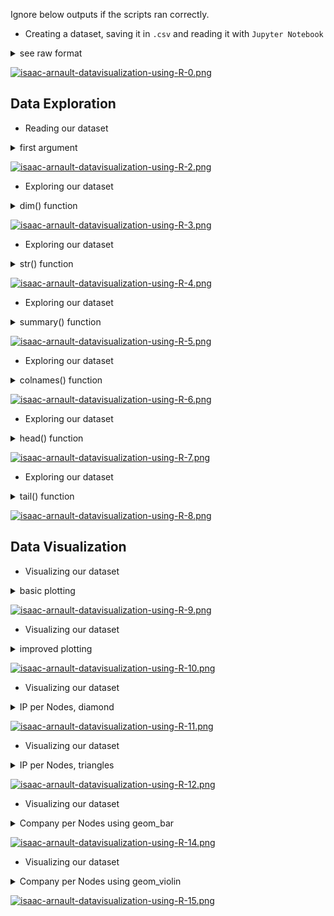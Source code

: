 Ignore below outputs if the scripts ran correctly.<br>

* Creating a dataset, saving it in `.csv` and reading it with `Jupyter Notebook`</b><br>

<details><summary>see raw format</summary>
<p>
  
```python
# Raw format
Id, Company, Nodes, Server, Version, IP
1, Adobe, 3, Apache, NA, 193
2, Crowdmedia, 5, Apache, NA, 88
3, Beebler, 14, Nginx, 1.11.9, 54
4, Bixolabs, 20, Nginx, 1.14.0, 50
5, Careers, 15, Nginx, NA, 185 
6, Contextweb, 50, Openresty, NA, 52
7, Criteo, 2000, Nginx, NA, 178
8, Ebay, 532, NA, NA, 66
9, Facebook, 1400, NA, NA, 31
10, Infochimps, 30, Nginx, NA, 23
11, Lastfm, 100, nginx, NA, 64
12, Mercadolibre, 20, Tengine, NA, 54
13, Openneptune, 200, Apache, NA, 103
14, Quantcast, 3000, Apache, NA, 34
15, Rackspace, 30, Akamaighost, NA, 173
16, Rakuten, 69, Akamaighost, NA, 203
17, Spotify, 1650, Aginx, NA, 104
18, Telenav, 60, CentOS, 2.4.6, 35
19, Worldlingo, 44, Nginx, NA, 204
```

</p>
</details>

[![isaac-arnault-datavisualization-using-R-0.png](https://i.postimg.cc/K829pqc1/isaac-arnault-datavisualization-using-R-0.png)](https://postimg.cc/CzcHz4q0)

## Data Exploration

* Reading our dataset<br>
<details><summary>first argument</summary>
<p>
  
```python
# 1. Reading dataset using Jupyter Notebook
MyData <- read.csv(file="/home/zaki/Desktop/countries_R.csv")
```

</p>
</details>

[![isaac-arnault-datavisualization-using-R-2.png](https://i.postimg.cc/q7gKGBGL/isaac-arnault-datavisualization-using-R-2.png)](https://postimg.cc/Ff51r48d)


* Exploring our dataset<br>

<details><summary>dim() function</summary>
<p>
  
```python
# 2. Showing the dimensions of the dataset by variables (columns) and observations (rows)
MyData <- read.csv(file="dataset_hadoop.csv")

dim(MyData)
```

</p>
</details>

[![isaac-arnault-datavisualization-using-R-3.png](https://i.postimg.cc/vTw6Mrwq/isaac-arnault-datavisualization-using-R-3.png)](https://postimg.cc/k6w5vt4K)

* Exploring our dataset<br>

<details><summary>str() function</summary>
<p>
  
```python
# 3. Showing the structure of the dataset
MyData <- read.csv(file="dataset_hadoop.csv")

str(MyData)
```

</p>
</details>

[![isaac-arnault-datavisualization-using-R-4.png](https://i.postimg.cc/2jd1hBDY/isaac-arnault-datavisualization-using-R-4.png)](https://postimg.cc/bdJYjrrV)

* Exploring our dataset

<details><summary>summary() function</summary>
<p>
  
```python
# 4 Summary statistics on the variables (columns) of the dataset
MyData <- read.csv(file="dataset_hadoop.csv")

summary(MyData)
```

</p>
</details>

[![isaac-arnault-datavisualization-using-R-5.png](https://i.postimg.cc/yx0pYygk/isaac-arnault-datavisualization-using-R-5.png)](https://postimg.cc/D4yPxscT)

* Exploring our dataset<br>

<details><summary>colnames() function</summary>
<p>
  
```python
# 5 Showing the name of each variable (column) of the dataset
MyData <- read.csv(file="dataset_hadoop.csv")

colnames(MyData)
```

</p>
</details>

[![isaac-arnault-datavisualization-using-R-6.png](https://i.postimg.cc/htDZcxSt/isaac-arnault-datavisualization-using-R-6.png)](https://postimg.cc/Whyw7dFB)

* Exploring our dataset<br>

<details><summary>head() function</summary>
<p>
  
```python
# 6  Showing the first 6 observations (rows) of the dataset
MyData <- read.csv(file="dataset_hadoop.csv")

head(MyData)
```

</p>
</details>

[![isaac-arnault-datavisualization-using-R-7.png](https://i.postimg.cc/762mmnNm/isaac-arnault-datavisualization-using-R-7.png)](https://postimg.cc/xJ9vdHhz)


* Exploring our dataset<br>

<details><summary>tail() function</summary>
<p>
  
```python
# 7  Showing the first 6 observations (rows) of the dataset
MyData <- read.csv(file="dataset_hadoop.csv")

tail(MyData)
```

</p>
</details>

[![isaac-arnault-datavisualization-using-R-8.png](https://i.postimg.cc/XN9s5xqv/isaac-arnault-datavisualization-using-R-8.png)](https://postimg.cc/fkT7ncx4)

## Data Visualization

* Visualizing our dataset<br>

<details><summary>basic plotting</summary>
<p>
  
```python
# Performing first visualization using `.ggvis` library, using `layer_points` function.
MyData %>% 
  ggvis(~Server, ~Nodes) %>%
layer_points()
```

</p>
</details>

[![isaac-arnault-datavisualization-using-R-9.png](https://i.postimg.cc/xCf1P6YS/isaac-arnault-datavisualization-using-R-9.png)](https://postimg.cc/Ff6vrg7P)

* Visualizing our dataset<br>

<details><summary>improved plotting</summary>
<p>
  
```python
# Improving the above script by sorting the graph per Server per Nodes per Company. We call `layer_points` function.
MyData %>% 
  ggvis(~Server, ~Nodes) %>%
  layer_points() %>%
layer_points(fill = ~Company)
```

</p>
</details>

[![isaac-arnault-datavisualization-using-R-10.png](https://i.postimg.cc/WzKpTjZ2/isaac-arnault-datavisualization-using-R-10.png)](https://postimg.cc/QKQZJ2SP)

* Visualizing our dataset<br>

<details><summary>IP per Nodes, diamond</summary>
<p>
  
```python
# Performing third visualization using `.ggvis` library. We call `layer_points` function
MyData %>% 
  ggvis(~IP, ~Nodes) %>% 
  layer_points(size := 25, shape := "diamond", stroke := "red", fill := NA)
```

</p>
</details>

[![isaac-arnault-datavisualization-using-R-11.png](https://i.postimg.cc/tT4967tq/isaac-arnault-datavisualization-using-R-11.png)](https://postimg.cc/GB60wL5V)

* Visualizing our dataset<br>

<details><summary>IP per Nodes, triangles</summary>
<p>
  
```python
# Performing fourth visualization using `.ggvis` library. We call `layer_points` function
MyData %>%
  ggvis(~IP, ~Nodes, stroke := "skyblue",
        strokeOpacity := 0.5, strokeWidth := 5) %>%
  layer_lines() %>%
  layer_points(fill = ~Company,
               shape := "triangle-up",
               size := 300)
```

</p>
</details>

[![isaac-arnault-datavisualization-using-R-12.png](https://i.postimg.cc/jS6TkyMq/isaac-arnault-datavisualization-using-R-12.png)](https://postimg.cc/3kwzk0Mz)

* Visualizing our dataset<br>

<details><summary>Company per Nodes using geom_bar</summary>
<p>
  
```python
# ggplot: 1st visualization using geom_bar
g <- ggplot(MyData, aes(Company))
g + geom_bar(aes(fill=Nodes), width = 0.5) + 
  theme(axis.text.x = element_text(angle=65, vjust=0.6)) + 
  labs(title="Using ggplot - Histogram on a categorical variable", 
       subtitle="IP Vs Nodes", 
       caption="Author: aiPhD")
```

</p>
</details>

[![isaac-arnault-datavisualization-using-R-14.png](https://i.postimg.cc/KjXMJW7j/isaac-arnault-datavisualization-using-R-14.png)](https://postimg.cc/vgzTm3Nw)

* Visualizing our dataset<br>

<details><summary>Company per Nodes using geom_violin</summary>
<p>
  
```python
# ggplot: 1st visualization using geom_bar
g <- ggplot(MyData, aes(Company))
g + geom_bar(aes(fill=Nodes), width = 0.5) + 
  theme(axis.text.x = element_text(angle=65, vjust=0.6)) + 
  labs(title="Using ggplot - Histogram on a categorical variable", 
       subtitle="IP Vs Nodes", 
       caption="Author: aiPhD")
```

</p>
</details>

[![isaac-arnault-datavisualization-using-R-15.png](https://i.postimg.cc/cL56Fj0W/isaac-arnault-datavisualization-using-R-15.png)](https://postimg.cc/87M15Z7X)
